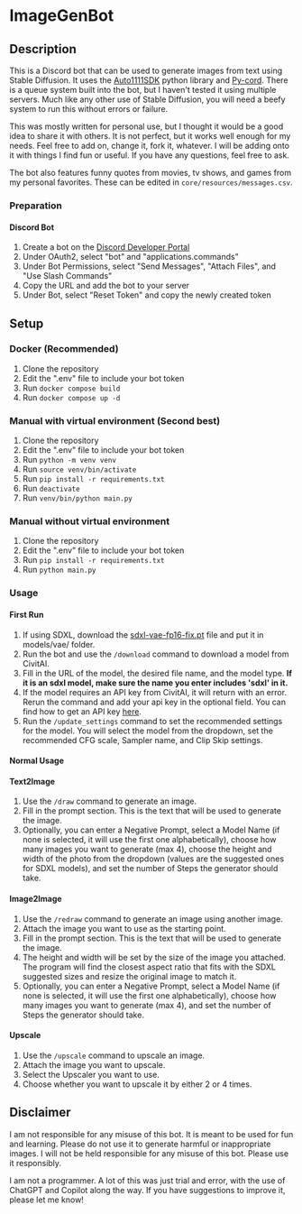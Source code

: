 # ImageGenBot

## Description

This is a Discord bot that can be used to generate images from text using Stable Diffusion.  It uses the [Auto1111SDK](https://github.com/Auto1111SDK/Auto1111SDK) python library and [Py-cord](https://pycord.dev).  There is a queue system built into the bot, but I haven't tested it using multiple servers.  Much like any other use of Stable Diffusion, you will need a beefy system to run this without errors or failure. 

This was mostly written for personal use, but I thought it would be a good idea to share it with others.  It is not perfect, but it works well enough for my needs.  Feel free to add on, change it, fork it, whatever.  I will be adding onto it with things I find fun or useful.  If you have any questions, feel free to ask.

The bot also features funny quotes from movies, tv shows, and games from my personal favorites.  These can be edited in `core/resources/messages.csv`.

### Preparation
#### Discord Bot
1. Create a bot on the [Discord Developer Portal](https://discord.com/developers/applications)
2. Under OAuth2, select "bot" and "applications.commands"
3. Under Bot Permissions, select "Send Messages", "Attach Files", and "Use Slash Commands"
4. Copy the URL and add the bot to your server
5. Under Bot, select "Reset Token" and copy the newly created token

## Setup

### Docker (Recommended)

1. Clone the repository
2. Edit the ".env" file to include your bot token
3. Run `docker compose build`
4. Run `docker compose up -d`

### Manual with virtual environment (Second best)

1. Clone the repository
2. Edit the ".env" file to include your bot token
3. Run `python -m venv venv`
4. Run `source venv/bin/activate`
5. Run `pip install -r requirements.txt`
6. Run `deactivate`
7. Run `venv/bin/python main.py`

### Manual without virtual environment

1. Clone the repository
2. Edit the ".env" file to include your bot token
3. Run `pip install -r requirements.txt`
4. Run `python main.py`

### Usage
#### First Run
1. If using SDXL, download the [sdxl-vae-fp16-fix.pt](https://huggingface.co/madebyollin/sdxl-vae-fp16-fix) file and put it in models/vae/ folder.  
2. Run the bot and use the `/download` command to download a model from CivitAI.
3. Fill in the URL of the model, the desired file name, and the model type.  **If it is an sdxl model, make sure the name you enter includes 'sdxl' in it.**
4. If the model requires an API key from CivitAI, it will return with an error.  Rerun the command and add your api key in the optional field.  You can find how to get an API key [here](https://education.civitai.com/civitais-guide-to-downloading-via-api/).
5. Run the `/update_settings` command to set the recommended settings for the model.  You will select the model from the dropdown, set the recommended CFG scale, Sampler name, and Clip Skip settings.

#### Normal Usage
#### Text2Image
1. Use the `/draw` command to generate an image.
2. Fill in the prompt section.  This is the text that will be used to generate the image.
3. Optionally, you can enter a Negative Prompt, select a Model Name (if none is selected, it will use the first one alphabetically), choose how many images you want to generate (max 4), choose the height and width of the photo from the dropdown (values are the suggested ones for SDXL models), and set the number of Steps the generator should take.

#### Image2Image
1. Use the `/redraw` command to generate an image using another image.
2. Attach the image you want to use as the starting point.
3. Fill in the prompt section.  This is the text that will be used to generate the image.
4. The height and width will be set by the size of the image you attached.  The program will find the closest aspect ratio that fits with the SDXL suggested sizes and resize the original image to match it.
5. Optionally, you can enter a Negative Prompt, select a Model Name (if none is selected, it will use the first one alphabetically), choose how many images you want to generate (max 4), and set the number of Steps the generator should take.

#### Upscale
1. Use the `/upscale` command to upscale an image.
2. Attach the image you want to upscale.
3. Select the Upscaler you want to use.
4. Choose whether you want to upscale it by either 2 or 4 times.

## Disclaimer
I am not responsible for any misuse of this bot.  It is meant to be used for fun and learning.  Please do not use it to generate harmful or inappropriate images.  I will not be held responsible for any misuse of this bot.  Please use it responsibly.

I am not a programmer.  A lot of this was just trial and error, with the use of ChatGPT and Copilot along the way.  If you have suggestions to improve it, please let me know!